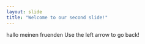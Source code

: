 ```yaml
---
layout: slide
title: "Welcome to our second slide!"
---
```

hallo meinen fruenden 
Use the left arrow to go back!
